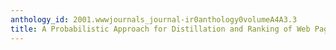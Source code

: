 ```yaml
---
anthology_id: 2001.wwwjournals_journal-ir0anthology0volumeA4A3.3
title: A Probabilistic Approach for Distillation and Ranking of Web Pages
---
```

